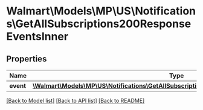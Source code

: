 # Walmart\Models\MP\US\Notifications\GetAllSubscriptions200ResponseEventsInner

## Properties

Name | Type | Description | Notes
------------ | ------------- | ------------- | -------------
**event** | [**\Walmart\Models\MP\US\Notifications\GetAllSubscriptions200ResponseEventsInnerEventInner[]**](GetAllSubscriptions200ResponseEventsInnerEventInner.md) |  | [optional]


[[Back to Model list]](./) [[Back to API list]](../../../../../README.md#supported-apis) [[Back to README]](../../../../../README.md)

